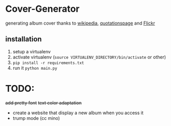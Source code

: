 # Cover-Generator
generating album cover thanks to [wikipedia][1], [quotationspage][2] and [Flickr][3]

## installation
1. setup a virtualenv
2. activate virtualenv (`source VIRTUALENV_DIRECTORY/bin/activate` or other)
3. ```pip install -r requirements.txt```
4. run it ```python main.py```

# TODO:
~~add pretty font~~
~~text color adaptation~~
- create a website that display a new album when you access it
- trump mode (cc mino)


[1]: http://en.wikipedia.org/w/index.php?title=Special:Random&printable=yes
[2]: http://www.quotationspage.com/random.php
[3]: https://www.flickr.com/explore/interesting/7days
